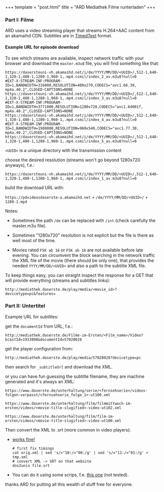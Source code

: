 +++
template = "post.html"
title = "ARD Mediathek Filme runterladen"
+++

### <a name='part_i'></a>Part I: Filme

ARD uses a video streaming player that streams H.264+AAC content from an akamaihd CDN. Subtitles are in [TimedText](https://en.wikipedia.org/wiki/Timed_Text_Markup_Language) format.

#### Example URL for episode download

To see which streams are available, inspect network traffic with your browser and download the `master.m3u8` file, you will find something like that:

```
https://dasersteuni-vh.akamaihd.net/i/de/YYYY/MM/DD/<UUID>/,512-1,640-1,320-1,480-1,1280-1,960-1,.mp4.csmil/index_2_av.m3u8?null=0
#EXT-X-STREAM-INF:PROGRAM-ID=1,BANDWIDTH=316000,RESOLUTION=480x270,CODECS="avc1.66.30, mp4a.40.2",CLOSED-CAPTIONS=NONE
https://dasersteuni-vh.akamaihd.net/i/de/YYYY/MM/DD/<UUID>/,512-1,640-1,320-1,480-1,1280-1,960-1,.mp4.csmil/index_3_av.m3u8?null=0
#EXT-X-STREAM-INF:PROGRAM-ID=1,BANDWIDTH=3771000,RESOLUTION=1280x720,CODECS="avc1.64001f, mp4a.40.2",CLOSED-CAPTIONS=NONE
https://dasersteuni-vh.akamaihd.net/i/de/YYYY/MM/DD/<UUID>/,512-1,640-1,320-1,480-1,1280-1,960-1,.mp4.csmil/index_4_av.m3u8?null=0
#EXT-X-STREAM-INF:PROGRAM-ID=1,BANDWIDTH=1988000,RESOLUTION=960x540,CODECS="avc1.77.30, mp4a.40.2",CLOSED-CAPTIONS=NONE
https://dasersteuni-vh.akamaihd.net/i/de/YYYY/MM/DD/<UUID>/,512-1,640-1,320-1,480-1,1280-1,960-1,.mp4.csmil/index_5_av.m3u8?null=0
```

`<UUID>` is a unique directory with the transmission content

choose the desired resolution (streams won't go beyond 1280x720 anyways), f.e.:

`https://dasersteuni-vh.akamaihd.net/i/de/YYYY/MM/DD/<UUID>/,512-1,640-1,320-1,480-1,1280-1,960-1,.mp4.csmil/index_1_av.m3u8?null=0`

build the download URL with:

`https://pdvideosdaserste-a.akamaihd.net` + `/de/YYYY/MM/DD/<UUID>/` + `1280-1.mp4`

Notes:

* Sometimes the path `/de` can be replaced with `/int` (check carefully the master.m3u file).

* Sometimes "1280x720" resolution is not explicit but the file is there as well most of the time.

* Movies rated `FSK ab 16` or `FSK ab 18` are not available before late evening. You can circumvent the block searching in the network traffic the XML file of the movie (there should be only one), that provides the needed `YYYY/MM/DD/<UUID>` and also a path to the subtitle XML file.

To keep things easy, you can straight inspect the response for a GET that will provide everything (streams and subtitles links):
```
http://mediathek.daserste.de/play/media/<movie_id>?devicetype=pc&features=
```

### <a name='part_ii'></a>Part II: Untertitel

Example URL for subtitles:

get the `documentId` from URL, f.e.:

`http://mediathek.daserste.de/Filme-im-Ersten/<Film_name>/Video?bcastId=1933898&documentId=57028028`

get the player configuration from:

`http://mediathek.daserste.de/play/media/57028028?devicetype=pc`

then search for `_subtitleUrl` and download the XML.

or you can have fun guessing the subtitle filename, they are machine generated and it's always an XML:

`https://www.daserste.de/unterhaltung/serie/<fernsehserie>/videos-folgen-verpasst/<fernsehserie_folge_1>-ut100.xml`

`https://www.daserste.de/unterhaltung/film/filmmittwoch-im-ersten/videos/<movie-title-slugified>-video-ut102.xml`

`https://www.daserste.de/unterhaltung/film/film-im-ersten/videos/<movie-title-slugified>-video-ut100.xml`

Then convert the XML to .srt (more common in video players):

- [works fine!](https://gotranscript.com/subtitle-converter)
  ```
  # first fix timings
  cat orig.xml | sed 's/="10:/="00:/g' | sed 's/="11:/="01:/g' > tmp.xml
  # convert XML -> SRT on that website
  dos2unix file.srt
  ```
- You can do it using some scrips, f.e. [this one](https://github.com/rg3/youtube-dl/issues/12303#issuecomment-315519815) (not tested).

thanks ARD for putting all this wealth of stuff free for everyone.
